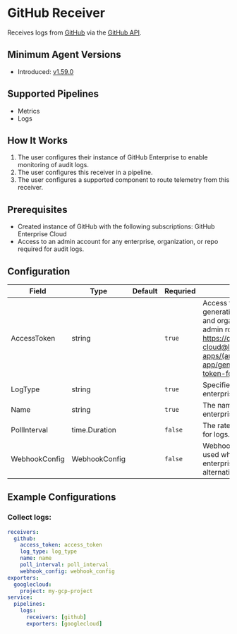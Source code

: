 # GitHub Receiver

Receives logs from [GitHub](https://github.com/)
via the [GitHub API](https://docs.github.com/en/rest?apiVersion=2022-11-28).

## Minimum Agent Versions

- Introduced: [v1.59.0](https://github.com/observIQ/bindplane-agent/releases/tag/v1.59.0)

## Supported Pipelines

- Metrics
- Logs

## How It Works

1. The user configures their instance of GitHub Enterprise to enable monitoring of audit logs.
2. The user configures this receiver in a pipeline.
3. The user configures a supported component to route telemetry from this receiver.

## Prerequisites

- Created instance of GitHub with the following subscriptions: GitHub Enterprise Cloud
- Access to an admin account for any enterprise, organization, or repo required for audit logs.

## Configuration

| Field         | Type          | Default | Requried | Description                                                                                                                                                                                                                                                                                       |
| ------------- | ------------- | ------- | -------- | ------------------------------------------------------------------------------------------------------------------------------------------------------------------------------------------------------------------------------------------------------------------------------------------------- |
| AccessToken   | string        |         | `true`   | Access token is required for audit log generation. Grants access to enterprise and organization if access token shows admin role. https://docs.github.com/en/enterprise-cloud@latest/apps/creating-github-apps/(authenticating-with-a-github-app/generating-a-user-access-token-for-a-github-app) |
| LogType       | string        |         | `true`   | Specifies user, organization, or enterprise logs.                                                                                                                                                                                                                                                 |
| Name          | string        |         | `true`   | The name of the user, organization or enterprise.                                                                                                                                                                                                                                                 |
| PollInterval  | time.Duration |         | `false`  | The rate at which the receiver will poll for logs. An alternative to webhooks.                                                                                                                                                                                                                    |
| WebhookConfig | WebhookConfig |         | `false`  | Webhooks (not configured yet) that are used when an event triggers on an enterprise, organization, or user. An alternative to polling.                                                                                                                                                            |

## Example Configurations

### Collect logs:

```yaml
receivers:
  github:
    access_token: access_token
    log_type: log_type
    name: name
    poll_interval: poll_interval
    webhook_config: webhook_config
exporters:
  googlecloud:
    project: my-gcp-project
service:
  pipelines:
    logs:
      receivers: [github]
      exporters: [googlecloud]
```

